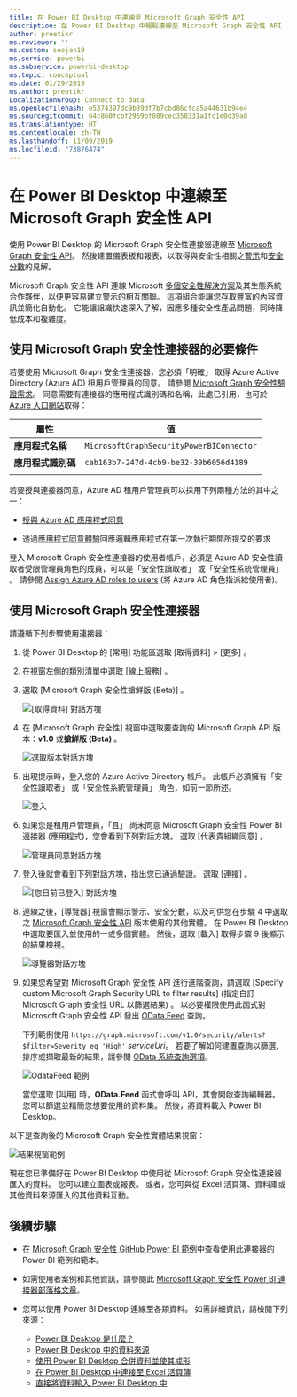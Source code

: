 ```yaml
---
title: 在 Power BI Desktop 中連線至 Microsoft Graph 安全性 API
description: 在 Power BI Desktop 中輕鬆連線至 Microsoft Graph 安全性 API
author: preetikr
ms.reviewer: ''
ms.custom: seojan19
ms.service: powerbi
ms.subservice: powerbi-desktop
ms.topic: conceptual
ms.date: 01/29/2019
ms.author: preetikr
LocalizationGroup: Connect to data
ms.openlocfilehash: e5374397dc9b89df7b7cbd86cfca5a44631b94e4
ms.sourcegitcommit: 64c860fcbf2969bf089cec358331a1fc1e0d39a8
ms.translationtype: HT
ms.contentlocale: zh-TW
ms.lasthandoff: 11/09/2019
ms.locfileid: "73876474"
---
```

# <a name="connect-to-the-microsoft-graph-security-api-in-power-bi-desktop"></a>在 Power BI Desktop 中連線至 Microsoft Graph 安全性 API

使用 Power BI Desktop 的 Microsoft Graph 安全性連接器連線至 [Microsoft Graph 安全性 API](https://aka.ms/graphsecuritydocs)。 然後建置儀表板和報表，以取得與安全性相關之[警示](https://docs.microsoft.com/graph/api/resources/alert?view=graph-rest-1.0)和[安全分數](https://docs.microsoft.com/graph/api/resources/securescores?view=graph-rest-beta)的見解。

Microsoft Graph 安全性 API 連線 Microsoft [多個安全性解決方案](https://aka.ms/graphsecurityalerts)及其生態系統合作夥伴，以便更容易建立警示的相互關聯。 這項組合能讓您存取豐富的內容資訊並簡化自動化。 它能讓組織快速深入了解，因應多種安全性產品問題，同時降低成本和複雜度。

## <a name="prerequisites-to-use-the-microsoft-graph-security-connector"></a>使用 Microsoft Graph 安全性連接器的必要條件

若要使用 Microsoft Graph 安全性連接器，您必須「明確」  取得 Azure Active Directory (Azure AD) 租用戶管理員的同意。 請參閱 [Microsoft Graph 安全性驗證需求](https://aka.ms/graphsecurityauth)。
同意需要有連接器的應用程式識別碼和名稱，此處已引用，也可於 [Azure 入口網站](https://portal.azure.com)取得：

| 屬性 | 值 |
|----------|-------|
| **應用程式名稱** | `MicrosoftGraphSecurityPowerBIConnector` |
| **應用程式識別碼** | `cab163b7-247d-4cb9-be32-39b6056d4189` |
|||

若要授與連接器同意，Azure AD 租用戶管理員可以採用下列兩種方法的其中之一：

* [授與 Azure AD 應用程式同意](https://docs.microsoft.com/azure/active-directory/develop/v2-permissions-and-consent)

* 透過[應用程式同意體驗](https://docs.microsoft.com/azure/active-directory/develop/application-consent-experience)回應邏輯應用程式在第一次執行期間所提交的要求
   
登入 Microsoft Graph 安全性連接器的使用者帳戶，必須是 Azure AD 安全性讀取者受限管理員角色的成員，可以是「安全性讀取者」  或「安全性系統管理員」  。 請參閱 [Assign Azure AD roles to users](https://docs.microsoft.com/graph/security-authorization#assign-azure-ad-roles-to-users) (將 Azure AD 角色指派給使用者)。

## <a name="using-the-microsoft-graph-security-connector"></a>使用 Microsoft Graph 安全性連接器

請遵循下列步驟使用連接器：

1. 從 Power BI Desktop 的 [常用]  功能區選取 [取得資料]   > [更多]  。
2. 在視窗左側的類別清單中選取 [線上服務]  。
3. 選取 [Microsoft Graph 安全性搶鮮版 (Beta)]  。

    ![[取得資料] 對話方塊](media/desktop-connect-graph-security/GetData.PNG)
    
4. 在 [Microsoft Graph 安全性]  視窗中選取要查詢的 Microsoft Graph API 版本：**v1.0** 或**搶鮮版 (Beta)** 。

    ![選取版本對話方塊](media/desktop-connect-graph-security/selectVersion.PNG)
    
5. 出現提示時，登入您的 Azure Active Directory 帳戶。 此帳戶必須擁有「安全性讀取者」  或「安全性系統管理員」  角色，如前一節所述。

    ![登入](media/desktop-connect-graph-security/SignIn.PNG) 
    
6. 如果您是租用戶管理員，「且」  尚未同意 Microsoft Graph 安全性 Power BI 連接器 (應用程式)，您會看到下列對話方塊。 選取 [代表貴組織同意]  。

    ![管理員同意對話方塊](media/desktop-connect-graph-security/AdminConsent.PNG)
    
7. 登入後就會看到下列對話方塊，指出您已通過驗證。 選取 [連接]  。

    ![[您目前已登入] 對話方塊](media/desktop-connect-graph-security/SignedIn.PNG)
    
8. 連線之後，[導覽器]  視窗會顯示警示、安全分數，以及可供您在步驟 4 中選取之 [Microsoft Graph 安全性 API](https://aka.ms/graphsecuritydocs) 版本使用的其他實體。 在 Power BI Desktop 中選取要匯入並使用的一或多個實體。 然後，選取 [載入]  取得步驟 9 後顯示的結果檢視。

    ![導覽器對話方塊](media/desktop-connect-graph-security/NavTable.PNG)
    
9. 如果您希望對 Microsoft Graph 安全性 API 進行進階查詢，請選取 [Specify custom Microsoft Graph Security URL to filter results] \(指定自訂 Microsoft Graph 安全性 URL 以篩選結果\)  。 以必要權限使用此函式對 Microsoft Graph 安全性 API 發出 [OData.Feed](https://docs.microsoft.com/power-bi/desktop-connect-odata) 查詢。

   下列範例使用 `https://graph.microsoft.com/v1.0/security/alerts?$filter=Severity eq 'High'` *serviceUri*。 若要了解如何建置查詢以篩選、排序或擷取最新的結果，請參閱 [OData 系統查詢選項](https://docs.microsoft.com/graph/query-parameters)。

   ![OdataFeed 範例](media/desktop-connect-graph-security/ODataFeed.PNG)
    
   當您選取 [叫用]  時，**OData.Feed** 函式會呼叫 API，其會開啟查詢編輯器。 您可以篩選並精簡您想要使用的資料集。 然後，將資料載入 Power BI Desktop。

以下是查詢後的 Microsoft Graph 安全性實體結果視窗：

   ![結果視窗範例](media/desktop-connect-graph-security/Result.PNG)
    

現在您已準備好在 Power BI Desktop 中使用從 Microsoft Graph 安全性連接器匯入的資料。 您可以建立圖表或報表。 或者，您可與從 Excel 活頁簿、資料庫或其他資料來源匯入的其他資料互動。

## <a name="next-steps"></a>後續步驟
* 在 [Microsoft Graph 安全性 GitHub Power BI 範例](https://aka.ms/graphsecuritypowerbiconnectorsamples)中查看使用此連接器的 Power BI 範例和範本。

* 如需使用者案例和其他資訊，請參閱此 [Microsoft Graph 安全性 Power BI 連接器部落格文章](https://aka.ms/graphsecuritypowerbiconnectorblogpost)。

* 您可以使用 Power BI Desktop 連線至各類資料。 如需詳細資訊，請檢閱下列來源：

    * [Power BI Desktop 是什麼？](desktop-what-is-desktop.md)
    * [Power BI Desktop 中的資料來源](desktop-data-sources.md)
    * [使用 Power BI Desktop 合併資料並使其成形](desktop-shape-and-combine-data.md)
    * [在 Power BI Desktop 中連接至 Excel 活頁簿](desktop-connect-excel.md)
    * [直接將資料輸入 Power BI Desktop 中](desktop-enter-data-directly-into-desktop.md)
